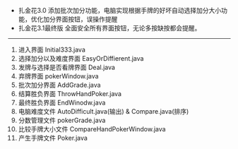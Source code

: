 * 扎金花3.0 添加批次加分功能，电脑实现根据手牌的好坏自动选择加分大小功能，优化加分界面按钮，误操作提醒
* 扎金花3.1最终版 全面安全所有界面按钮，无论多按缺按都会提醒。
------

1. 进入界面  Initial333.java
2. 选择加分以及难度界面  EasyOrDiffierent.java
3. 发牌与选择是否看牌界面 Deal.java
4. 弃牌界面 pokerWindow.java
5. 批次加分界面 AddGrade.java
6. 结算胜负界面 ThrowHandPoker.java
7. 最终胜负界面 EndWinodw.java
8. 电脑难度文件 AutoDifficult.java(输出) & Compare.java(排序)
9. 分数管理文件 pokerGrade.java
10. 比较手牌大小文件 CompareHandPokerWindow.java
11. 产生手牌文件 Poker.java
